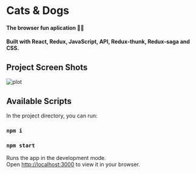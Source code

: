 # Cats & Dogs


#### The browser fun aplication 🐶🐱
#### Built with React, Redux, JavaScript, API, Redux-thunk, Redux-saga and CSS.

## Project Screen Shots
![plot](./)


## Available Scripts

In the project directory, you can run:

### `npm i`

### `npm start`

Runs the app in the development mode.\
Open [http://localhost:3000](http://localhost:3000) to view it in your browser.

